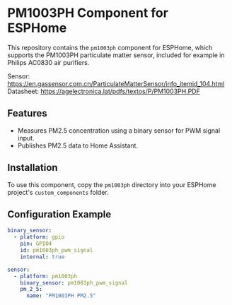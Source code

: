 # PM1003PH Component for ESPHome

This repository contains the `pm1003ph` component for ESPHome, which supports the PM1003PH particulate matter sensor, included for example in Philips AC0830 air purifiers.

Sensor: https://en.gassensor.com.cn/ParticulateMatterSensor/info_itemid_104.html
Datasheet: https://agelectronica.lat/pdfs/textos/P/PM1003PH.PDF


## Features
- Measures PM2.5 concentration using a binary sensor for PWM signal input.
- Publishes PM2.5 data to Home Assistant.

## Installation
To use this component, copy the `pm1003ph` directory into your ESPHome project's `custom_components` folder.

## Configuration Example
```yaml
binary_sensor:
  - platform: gpio
    pin: GPIO4
    id: pm1003ph_pwm_signal
    internal: true

sensor:
  - platform: pm1003ph
    binary_sensor: pm1003ph_pwm_signal
    pm_2_5:
      name: "PM1003PH PM2.5"
